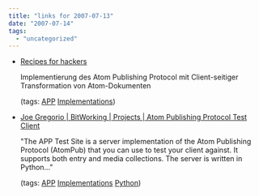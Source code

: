 ```yaml
---
title: "links for 2007-07-13"
date: "2007-07-14"
tags: 
  - "uncategorized"
---
```


- [Recipes for hackers](http://atompub.defuze.org/)
    
    Implementierung des Atom Publishing Protocol mit Client-seitiger Transformation von Atom-Dokumenten
    
    (tags: [APP](http://del.icio.us/heinzwittenbrink/APP) [Implementations](http://del.icio.us/heinzwittenbrink/Implementations))
    
- [Joe Gregorio | BitWorking | Projects | Atom Publishing Protocol Test Client](http://bitworking.org/projects/apptestsite/)
    
    "The APP Test Site is a server implementation of the Atom Publishing Protocol (AtomPub) that you can use to test your client against. It supports both entry and media collections. The server is written in Python..."
    
    (tags: [APP](http://del.icio.us/heinzwittenbrink/APP) [Implementations](http://del.icio.us/heinzwittenbrink/Implementations) [Python](http://del.icio.us/heinzwittenbrink/Python))
